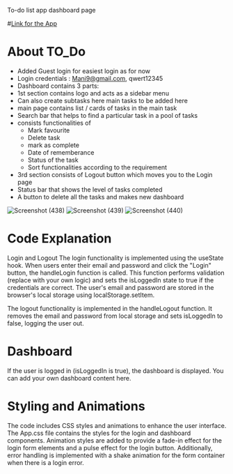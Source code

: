To-do list app dashboard page

#<a href="https://64893a2a304b694f5107ea0c--endearing-starburst-77f66d.netlify.app/" target="_blank">Link for the App </a>

# About TO_Do
* Added Guest login for easiest login as for now 
* Login credentials : Mani9@gmail.com, qwert12345
* Dashboard contains 3 parts:
* 1st section contains logo and acts as a sidebar menu
* Can also create subtasks here main tasks to be added here
* main page contains list / cards of tasks in the main task
* Search bar that helps to find a particular task in a pool of tasks
* consists functionalities of 
    * Mark favourite
    * Delete task 
    * mark as complete
    * Date of rememberance
    * Status of the task
    * Sort functionalities according to the requirement
* 3rd section consists of Logout button which moves you to the Login page
* Status bar that shows the level of tasks completed
* A button to delete all the tasks and makes new dashboard

![Screenshot (438)](https://github.com/RaghavaJagannatham/MEtodo/assets/70148332/0d00206a-0fc2-43c5-ae5a-83f2e538f7b8/200x150)
![Screenshot (439)](https://github.com/RaghavaJagannatham/MEtodo/assets/70148332/eaee65e8-1c2d-4bd4-bc88-e0281f3ff23e/200x150)
![Screenshot (440)](https://github.com/RaghavaJagannatham/MEtodo/assets/70148332/73c79ecb-2b56-41ec-a5dd-582efe70eb6f/200x150)

# Code Explanation

Login and Logout
The login functionality is implemented using the useState hook. When users enter their email and password and click the "Login" button, the handleLogin function is called. This function performs validation (replace with your own logic) and sets the isLoggedIn state to true if the credentials are correct. The user's email and password are stored in the browser's local storage using localStorage.setItem.

The logout functionality is implemented in the handleLogout function. It removes the email and password from local storage and sets isLoggedIn to false, logging the user out.

# Dashboard
If the user is logged in (isLoggedIn is true), the dashboard is displayed. You can add your own dashboard content here.

# Styling and Animations
The code includes CSS styles and animations to enhance the user interface. The App.css file contains the styles for the login and dashboard components. Animation styles are added to provide a fade-in effect for the login form elements and a pulse effect for the login button. Additionally, error handling is implemented with a shake animation for the form container when there is a login error.
